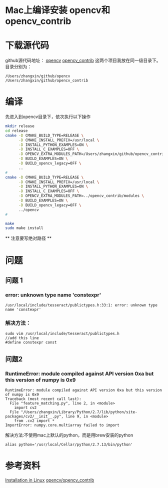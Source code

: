 # Mac上编译安装 opencv和opencv_contrib

# 下载源代码
github源代码地址：
[opencv](https://github.com/opencv/opencv)
[opencv_contrib](https://github.com/opencv/opencv_contrib)
这两个项目我放在同一级目录下。目录分别为：
```
/Users/zhangxin/github/opencv
/Users/zhangxin/github/opencv_contrib
```
# 编译
先进入到opencv目录下，依次执行以下操作
```bash
mkdir release
cd release
cmake -D CMAKE_BUILD_TYPE=RELEASE \
      -D CMAKE_INSTALL_PREFIX=/usr/local \
      -D INSTALL_PYTHON_EXAMPLES=ON \
      -D INSTALL_C_EXAMPLES=OFF \
      -D OPENCV_EXTRA_MODULES_PATH=/Users/zhangxin/github/opencv_contrib/modules \
      -D BUILD_EXAMPLES=ON \
      -D BUILD_opencv_legacy=OFF \
      ..
# 
cmake -D CMAKE_BUILD_TYPE=RELEASE \
      -D CMAKE_INSTALL_PREFIX=/usr/local \
      -D INSTALL_PYTHON_EXAMPLES=ON \
      -D INSTALL_C_EXAMPLES=OFF \
      -D OPENCV_EXTRA_MODULES_PATH=../opencv_contrib/modules \
      -D BUILD_EXAMPLES=ON \
      -D BUILD_opencv_legacy=OFF \
      ../opencv
# 

make
sudo make install
```
** 注意要写绝对路径 **

# 问题
## 问题 1 
### error: unknown type name 'constexpr'
```
/usr/local/include/tesseract/publictypes.h:33:1: error: unknown type name 'constexpr'
```
### 解决方法：
```
sudo vim /usr/local/include/tesseract/publictypes.h
//add this line
#define constexpr const
```

## 问题2
### RuntimeError: module compiled against API version 0xa but this version of numpy is 0x9
```
RuntimeError: module compiled against API version 0xa but this version of numpy is 0x9
Traceback (most recent call last):
  File "feature_matching.py", line 2, in <module>
    import cv2
  File "/Users/zhangxin/Library/Python/2.7/lib/python/site-packages/cv2/__init__.py", line 9, in <module>
    from .cv2 import *
ImportError: numpy.core.multiarray failed to import
```

解决方法:不使用mac上默认的python，而是用brew安装的python
```
alias python='/usr/local/Cellar/python/2.7.13/bin/python'
```



# 参考资料
[Installation in Linux](http://docs.opencv.org/2.4/doc/tutorials/introduction/linux_install/linux_install.html)
[opencv/opencv_contrib](https://github.com/opencv/opencv_contrib)